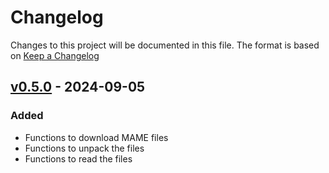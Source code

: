 # Changelog

Changes to this project will be documented in this file.
The format is based on [Keep a Changelog](https://keepachangelog.com/en/1.0.0/)

## [v0.5.0] - 2024-09-05

### Added

- Functions to download MAME files
- Functions to unpack the files
- Functions to read the files

[v0.5.0]: https://github.com/retro-arcade-games/mame-parser/releases/tag/v0.5.0
